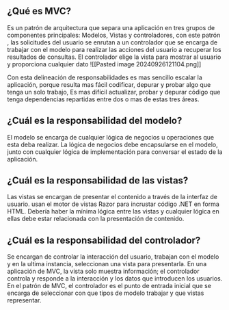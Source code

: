 ## ¿Qué es MVC?

Es un patrón de arquitectura que separa una aplicación en tres grupos de componentes principales: Modelos, Vistas y controladores, con este patrón , las solicitudes del usuario se enrutan a un controlador que se encarga de trabajar con el modelo para realizar las acciones del usuario a recuperar los resultados de consultas. El controlador elige la vista para mostrar al usuario y proporciona cualquier dato
![[Pasted image 20240926121104.png]]

Con esta delineación de responsabilidades es mas sencillo escalar la aplicación, porque resulta mas fácil codificar, depurar y probar algo que tenga un solo trabajo, Es mas difícil actualizar, probar y depurar código que tenga dependencias repartidas entre dos o mas de estas tres áreas.

## ¿Cuál es la responsabilidad del modelo?

El modelo se encarga de cualquier lógica de negocios u operaciones que esta deba realizar. La lógica de negocios debe encapsularse en el modelo, junto con cualquier lógica de implementación para conversar el estado de la aplicación.


## ¿Cuál es la responsabilidad de las vistas?

Las vistas se encargan de presentar el contenido a través de la interfaz de usuario. usan el motor de vistas Razor para incrustar código .NET en forma HTML. Debería haber la mínima lógica entre las vistas y cualquier lógica en ellas debe estar relacionada con la presentación de contenido.

## ¿Cuál es la responsabilidad del controlador?

Se encargan de controlar la interacción del usuario, trabajan con el modelo y en la ultima instancia, seleccionan una vista para presentarla. En una aplicación de MVC, la vista solo muestra información; el controlador controla y responde a la interacción y los datos que introducen los usuarios. En el patrón de MVC, el controlador es el punto de entrada inicial que se encarga de seleccionar con que tipos de modelo trabajar y que vistas representar.